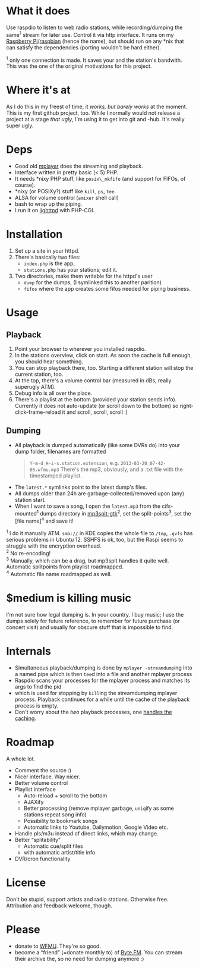 What it does
============

Use raspdio to listen to web radio stations, while recording/dumping the same<sup>1</sup> stream for later use. Control it via http interface.
It runs on my [Raspberry Pi](http://www.raspberrypi.org/)/[raspbian](http://www.raspbian.org/) (hence the name), but should run on any \*nix that can satisfy the dependencies (porting wouldn't be hard either).

<sup>1</sup> only one connection is made. It saves your and the station's bandwith. This was the one of the original motivations for this project.

Where it's at
=============

As I do this in my freest of time, it *works, but barely works* at the moment. This is my first github project, too. While I normally would not release a project at a stage *that ugly*, I'm using it to get into git and -hub.
It's really super ugly.

Deps
====

*	Good old [mplayer](http://www.mplayerhq.hu/) does the streaming and playback.
*	Interface written in pretty basic (< 5) PHP.
*	It needs \*nixy PHP stuff, like `posix\_mkfifo` (and support for FIFOs, of course).
*	\*nixy (or POSIXy?) stuff like `kill`, `ps`, `tee`.
*	ALSA for volume control (`amixer` shell call)
*	bash to wrap up the piping.
*	I run it on [lighttpd](http://www.lighttpd.net/) with PHP-CGI.

Installation
============

1.	Set up a site in your httpd.
2.	There's basically two files:
	*	`index.php` is the app,
	*	`stations.php` has your stations; edit it.
3.	Two directories, make them writable for the httpd's user
	*	`dump` for the dumps, (I symlinked this to another parition)
	*	`fifos` where the app creates some fifos needed for piping business.

Usage
=====

Playback
--------

1.	Point your browser to wherever you installed raspdio.
2. 	In the stations overview, click on start. As soon the cache is full enough, you should hear something.
3.	You can stop playback there, too. Starting a different station will stop the current station, too.
4.	At the top, there's a volume control bar (measured in dBs, really superugly ATM).
5.	Debug info is all over the place.
6.	There's a playlist at the bottom (provided your station sends info). Currently it does not auto-update (or scroll down to the bottom) so right-click-frame-reload it and scroll, scroll, scroll :)

Dumping
-------

*	All playback is dumped automatically (like some DVRs do) into your dump folder, filenames are formatted
	>	`Y-m-d_H-i-s.station.extension`, e.g. `2013-03-20_07-42-05.wfmu.mp3`
	There's the mp3, obviously, and a .txt file with the timestamped playlist.
*	The `latest.*` symlinks point to the latest dump's files.
*	All dumps older than 24h are garbage-collected/removed upon (any) station start.
*	When I want to save a song, I open the `latest.mp3` from the cifs-mounted<sup>1</sup> dumps directory in [mp3splt-gtk](http://mp3splt.sourceforge.net/mp3splt_page/home.php)<sup>2</sup>, set the split-points<sup>3</sup>, set the [file name]<sup>4</sup> and save it!

<sup>1</sup> I do it manually ATM. `smb://` in KDE copies the whole file to `/tmp`, `.gvfs` has serious problems in Ubuntu 12. SSHFS is ok, too, but the Raspi seems to struggle with the encryption overhead.  
<sup>2</sup> No re-encoding!  
<sup>3</sup> Manually, which can be a drag, but mp3splt handles it quite well. Automatic splitpoints from playlist roadmapped.  
<sup>4</sup> Automatic file name roadmapped as well.  

$medium is killing music
========================

I'm not sure how legal dumping is. In your country. I buy music; I use the dumps solely for future reference, to remember for future purchase (or concert visit) and usually for obscure stuff that is impossible to find.

Internals
=========

*	Simultaneous playback/dumping is done by `mplayer -streamdump`ing into a named pipe which is then `tee`d into a file and another mplayer process
*	Raspdio scans your processes for the mplayer process and matches its args to find the pid
*	which is used for stopping by `kill`ing the streamdumping mplayer process. Playback continues for a while until the cache of the playback process is empty.
*	Don't worry about the *two* playback processes, one [handles the caching](http://lists.mplayerhq.hu/pipermail/mplayer-users/2008-June/073389.html).

Roadmap
=======

A whole lot.

*	Comment the source :)
*	Nicer interface. Way nicer.
*	Better volume control
*	Playlist interface
	*	Auto-reload + scroll to the bottom
	*	AJAXify
	*	Better processing (remove mplayer garbage, `uniq`ify as some stations repeat song info)
	*	Possibility to bookmark songs
	*	Automatic links to Youtube, Dailymotion, Google Video etc.
*	Handle pls/m3u instead of direct links, which may change. 
*	Better “splitability”
	*	Automatic cue/split files
	*	with automatic artist/title info
*	DVR/cron functionality

License
=======

Don't be stupid, support artists and radio stations. Otherwise free. Attribution and feedback welcome, though.

Please
======

*	donate to [WFMU](http://www.wfmu.org/). They're so good.
*	become a “friend” (=donate monthly to) of [Byte.FM](http://byte.fm/). You can stream their archive the, so no need for dumping anymore :)
